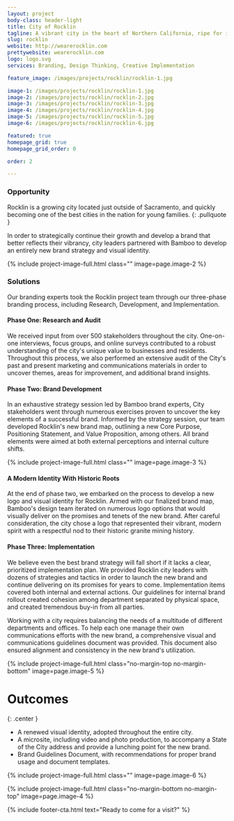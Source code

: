 ```yaml
---
layout: project
body-class: header-light
title: City of Rocklin
tagline: A vibrant city in the heart of Northern California, ripe for increasing their street cred.
slug: rocklin
website: http://wearerocklin.com
prettywebsite: wearerocklin.com
logo: logo.svg
services: Branding, Design Thinking, Creative Implementation

feature_image: /images/projects/rocklin/rocklin-1.jpg

image-1: /images/projects/rocklin/rocklin-1.jpg
image-2: /images/projects/rocklin/rocklin-2.jpg
image-3: /images/projects/rocklin/rocklin-3.jpg
image-4: /images/projects/rocklin/rocklin-4.jpg
image-5: /images/projects/rocklin/rocklin-5.jpg
image-6: /images/projects/rocklin/rocklin-6.jpg

featured: true
homepage_grid: true
homepage_grid_order: 0

order: 2

---
```


### Opportunity
Rocklin is a growing city located just outside of Sacramento, and quickly becoming one of the best cities in the nation for young families. 
{: .pullquote }

In order to strategically continue their growth and develop a brand that better reflects their vibrancy, city leaders partnered with Bamboo to develop an entirely new brand strategy and visual identity.

{% include project-image-full.html class="" image=page.image-2 %}

### Solutions
Our branding experts took the Rocklin project team through our three-phase branding process, including Research, Development, and Implementation. 

#### Phase One: Research and Audit 
We received input from over 500 stakeholders throughout the city. One-on-one interviews, focus groups, and online surveys contributed to a robust understanding of the city's unique value to businesses and residents. Throughout this process, we also performed an extensive audit of the City's past and present marketing and communications materials in order to uncover themes, areas for improvement, and additional brand insights.

#### Phase Two: Brand Development
In an exhaustive strategy session led by Bamboo brand experts, City stakeholders went through numerous exercises proven to uncover the key elements of a successful brand. Informed by the strategy session, our team developed Rocklin's new brand map, outlining a new Core Purpose, Positioning Statement, and Value Proposition, among others. All brand elements were aimed at both external perceptions and internal culture shifts. 

{% include project-image-full.html class="" image=page.image-3 %}

#### A Modern Identity With Historic Roots
At the end of phase two, we embarked on the process to develop a new logo and visual identity for Rocklin. Armed with our finalized brand map, Bamboo's design team iterated on numerous logo options that would visually deliver on the promises and tenets of the new brand. After careful consideration, the city chose a logo that represented their vibrant, modern spirit with a respectful nod to their historic granite mining history.

#### Phase Three: Implementation
We believe even the best brand strategy will fall short if it lacks a clear, prioritized implementation plan. We provided Rocklin city leaders with dozens of strategies and tactics in order to launch the new brand and continue delivering on its promises for years to come. Implementation items covered both internal and external actions. Our guidelines for internal brand rollout created cohesion among department separated by physical space, and created tremendous buy-in from all parties. 

Working with a city requires balancing the needs of a multitude of different departments and offices. To help each one manage their own communications efforts with the new brand, a comprehensive visual and communications guidelines document was provided. This document also ensured alignment and consistency in the new brand's utilization.

{% include project-image-full.html class="no-margin-top no-margin-bottom" image=page.image-5 %}

# Outcomes
{: .center }

- A renewed visual identity, adopted throughout the entire city. 
- A microsite, including video and photo production, to accompany a State of the City address and provide a lunching point for the new brand.  
- Brand Guidelines Document, with recommendations for proper brand usage and document templates. 

{% include project-image-full.html class="" image=page.image-6 %}

{% include project-image-full.html class="no-margin-bottom no-margin-top" image=page.image-4 %}

{% include footer-cta.html text="Ready to come for a visit?" %}


